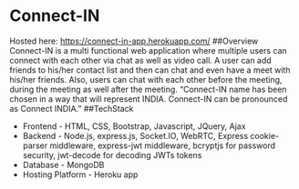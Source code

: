 # Connect-IN
Hosted here: https://connect-in-app.herokuapp.com/
##Overview
</br>
Connect-IN is a multi functional web application where multiple users can connect with each other via chat as well as video call. A user can add friends to his/her contact list and then can chat and even have a meet with his/her friends. Also, users can chat with each other before the meeting, during the meeting as well after the meeting.
“Connect-IN name has been chosen in a way that will represent INDIA. Connect-IN can be pronounced as Connect INDIA.”
##TechStack
</br>
- Frontend - HTML, CSS, Bootstrap, Javascript, JQuery, Ajax
- Backend - Node.js,  express.js, Socket.IO, WebRTC, Express cookie-parser middleware, express-jwt middleware, bcryptjs for password security, jwt-decode for decoding JWTs tokens
- Database - MongoDB
- Hosting Platform - Heroku app
